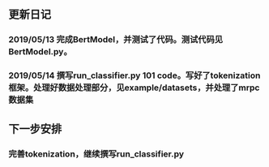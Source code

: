 ## 更新日记

### 2019/05/13 完成BertModel，并测试了代码。测试代码见BertModel.py。 
### 2019/05/14 撰写run_classifier.py 101 code。写好了tokenization框架。处理好数据处理部分，见example/datasets，并处理了mrpc数据集

## 下一步安排

### 完善tokenization，继续撰写run_classifier.py